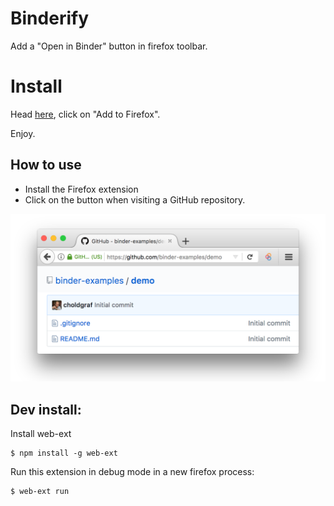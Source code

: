 # Binderify

Add a "Open in Binder" button in firefox toolbar.

# Install

Head [here](https://addons.mozilla.org/en-US/firefox/addon/open-with-binder/),
click on "Add to Firefox".

Enjoy.

## How to use

 - Install the Firefox extension
 - Click on the button when visiting a GitHub repository.

![](images/example.png)

## Dev install:

Install web-ext
```
$ npm install -g web-ext
```

Run this extension in debug mode in a new firefox process:

```
$ web-ext run 
```


